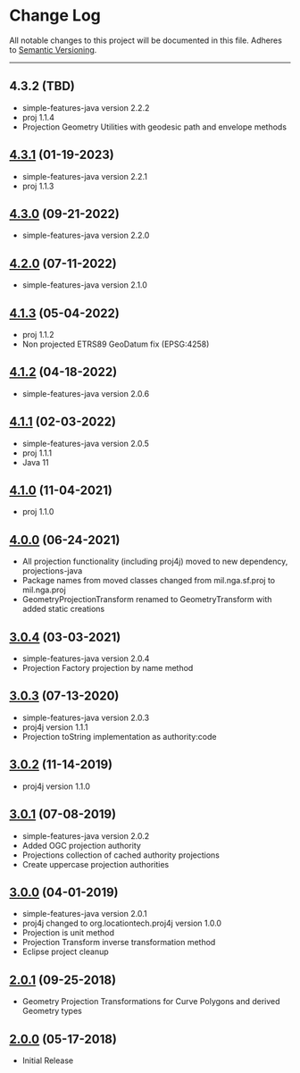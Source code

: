 # Change Log
All notable changes to this project will be documented in this file.
Adheres to [Semantic Versioning](http://semver.org/).

---

## 4.3.2 (TBD)

* simple-features-java version 2.2.2
* proj 1.1.4
* Projection Geometry Utilities with geodesic path and envelope methods 

## [4.3.1](https://github.com/ngageoint/simple-features-proj-java/releases/tag/4.3.1) (01-19-2023)

* simple-features-java version 2.2.1
* proj 1.1.3

## [4.3.0](https://github.com/ngageoint/simple-features-proj-java/releases/tag/4.3.0) (09-21-2022)

* simple-features-java version 2.2.0

## [4.2.0](https://github.com/ngageoint/simple-features-proj-java/releases/tag/4.2.0) (07-11-2022)

* simple-features-java version 2.1.0

## [4.1.3](https://github.com/ngageoint/simple-features-proj-java/releases/tag/4.1.3) (05-04-2022)

* proj 1.1.2
* Non projected ETRS89 GeoDatum fix (EPSG:4258)

## [4.1.2](https://github.com/ngageoint/simple-features-proj-java/releases/tag/4.1.2) (04-18-2022)

* simple-features-java version 2.0.6

## [4.1.1](https://github.com/ngageoint/simple-features-proj-java/releases/tag/4.1.1) (02-03-2022)

* simple-features-java version 2.0.5
* proj 1.1.1
* Java 11

## [4.1.0](https://github.com/ngageoint/simple-features-proj-java/releases/tag/4.1.0) (11-04-2021)

* proj 1.1.0

## [4.0.0](https://github.com/ngageoint/simple-features-proj-java/releases/tag/4.0.0) (06-24-2021)

* All projection functionality (including proj4j) moved to new dependency, projections-java
* Package names from moved classes changed from mil.nga.sf.proj to mil.nga.proj
* GeometryProjectionTransform renamed to GeometryTransform with added static creations

## [3.0.4](https://github.com/ngageoint/simple-features-proj-java/releases/tag/3.0.4) (03-03-2021)

* simple-features-java version 2.0.4
* Projection Factory projection by name method

## [3.0.3](https://github.com/ngageoint/simple-features-proj-java/releases/tag/3.0.3) (07-13-2020)

* simple-features-java version 2.0.3
* proj4j version 1.1.1
* Projection toString implementation as authority:code

## [3.0.2](https://github.com/ngageoint/simple-features-proj-java/releases/tag/3.0.2) (11-14-2019)

* proj4j version 1.1.0

## [3.0.1](https://github.com/ngageoint/simple-features-proj-java/releases/tag/3.0.1) (07-08-2019)

* simple-features-java version 2.0.2
* Added OGC projection authority
* Projections collection of cached authority projections
* Create uppercase projection authorities

## [3.0.0](https://github.com/ngageoint/simple-features-proj-java/releases/tag/3.0.0) (04-01-2019)

* simple-features-java version 2.0.1
* proj4j changed to org.locationtech.proj4j version 1.0.0
* Projection is unit method
* Projection Transform inverse transformation method
* Eclipse project cleanup

## [2.0.1](https://github.com/ngageoint/simple-features-proj-java/releases/tag/2.0.1) (09-25-2018)

* Geometry Projection Transformations for Curve Polygons and derived Geometry types

## [2.0.0](https://github.com/ngageoint/simple-features-proj-java/releases/tag/2.0.0) (05-17-2018)

* Initial Release
